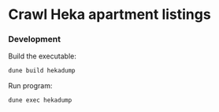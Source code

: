 # Crawl Heka apartment listings

### Development

Build the executable:

```sh
dune build hekadump
```

Run program:

```
dune exec hekadump
```
